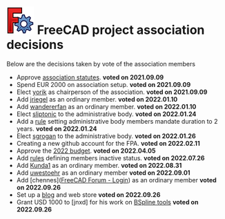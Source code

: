 # <img src="images/freecad.svg" style="zoom:50%;" /> FreeCAD project association decisions

Below are the decisions taken by vote of the association members

* Approve [association statutes](https://github.com/FreeCAD/FPA/blob/main/statutes.md). **voted on 2021.09.09**
* Spend EUR 2000 on association setup. **voted on 2021.09.09**
* Elect [yorik](https://forum.freecadweb.org/memberlist.php?mode=viewprofile&u=68) as chairperson of the association. **voted on 2021.09.09**
* Add [jriegel](https://forum.freecadweb.org/memberlist.php?mode=viewprofile&u=67) as an ordinary member. **voted on 2022.01.10**
* Add [wandererfan](https://forum.freecadweb.org/memberlist.php?mode=viewprofile&u=1375) as an ordinary member. **voted on 2022.01.10**
* Elect [sliptonic](https://forum.freecadweb.org/memberlist.php?mode=viewprofile&u=708) to the administrative body. **voted on 2022.01.24**
* Add a [rule](https://github.com/FreeCAD/FPA/commit/52718bb6f05553725e2fb47087a855052317ad49) setting administrative body members mandate duration to 2 years. **voted on 2022.01.24**
* Elect [sgrogan](https://forum.freecadweb.org/memberlist.php?mode=viewprofile&u=4252) to the administrative body. **voted on 2022.01.26**
* Creating a new github account for the FPA. **voted on 2022.02.11**
* Approve the [2022 budget](https://github.com/FreeCAD/FPA/blob/main/budgets/2022.md). **voted on 2022.04.05**
* Add [rules](https://github.com/FreeCAD/FPA/commit/e40eaeea0a3a665a6c8e6eb20a64bfc0e34ba121) defining members inactive status. **voted on 2022.07.26**
* Add [Kunda1](https://forum.freecadweb.org/memberlist.php?mode=viewprofile&u=12229) as an ordinary member. **voted on 2022.08.31**
* Add [uwestoehr](https://forum.freecadweb.org/memberlist.php?mode=viewprofile&u=23505) as an ordinary member **voted on 2022.09.01**
* Add [chennes]([FreeCAD Forum - Login](https://forum.freecadweb.org/memberlist.php?mode=viewprofile&u=11959)) as an ordinary member **voted on 2022.09.26**
* Set up a [blog](https://blog.freecad.org) and web store **voted on 2022.09.26**
* Grant USD 1000 to [jnxd] for his work on [BSpline tools](https://forum.freecadweb.org/memberlist.php?mode=viewprofile&u=5734) **voted on 2022.09.26**

